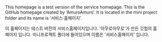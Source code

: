 This homepage is a test version of the service homepage.
This is the GitHub homepage created by ‘AmuroAmuro’.
It is located in the mini project folder and its name is ‘서비스 홈페이지’.

이 홈페이지는  테스트 버전의 서비스홈페이지입니다. 
'아무로아무로'가 만든 깃헙의 홈페이지 입니다. 
미니프로젝트 폴더에 들어있으며 이름은 '서비스홈페이지' 입니다.
